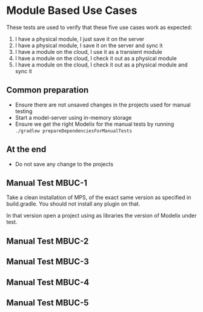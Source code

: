 # Module Based Use Cases

These tests are used to verify that these five use cases work as expected:

1. I have a physical module, I just save it on the server
2. I have a physical module, I save it on the server and sync it
3. I have a module on the cloud, I use it as a transient module
4. I have a module on the cloud, I check it out as a physical module
5. I have a module on the cloud, I check it out as a physical module and sync it

## Common preparation

* Ensure there are not unsaved changes in the projects used for manual testing
* Start a model-server using in-memory storage
* Ensure we get the right Modelix for the manual tests by running `./gradlew prepareDependenciesForManualTests`

## At the end

* Do not save any change to the projects

## Manual Test MBUC-1

Take a clean installation of MPS, of the exact same version as specified in build.gradle. You should not install any plugin on that.

In that version open a project using as libraries the version of Modelix under test. 

## Manual Test MBUC-2

## Manual Test MBUC-3

## Manual Test MBUC-4

## Manual Test MBUC-5
